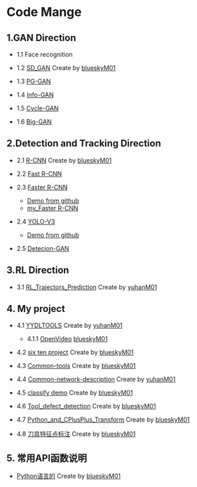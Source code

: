 # Code Mange
## 1.GAN Direction
* 1.1 Face recognition



* 1.2 [SD_GAN](https://github.com/blueskyM01/SD_GAN_Tensorflow) Create by [blueskyM01](https://github.com/blueskyM01)

* 1.3 [PG-GAN]()




* 1.4 [Info-GAN]()


* 1.5 [Cycle-GAN]()


* 1.6 [Big-GAN]()


## 2.Detection and Tracking Direction
* 2.1 [R-CNN](https://github.com/blueskyM01/R-CNN) Create by [blueskyM01](https://github.com/blueskyM01)


* 2.2 [Fast R-CNN]()


* 2.3 [Faster R-CNN]()
    * [Demo from github](https://github.com/blueskyM01/Faster-RCNN_Tensorflow)
    * [my_Faster R-CNN](https://github.com/blueskyM01/m4_Faster_R-CNN)


* 2.4 [YOLO-V3]()
    * [Demo from github](https://github.com/wizyoung/YOLOv3_TensorFlow)

* 2.5 [Detecion-GAN]()


## 3.RL Direction
* 3.1 [RL_Trajectors_Prediction](https://github.com/yuhanM01/RL_Trajectors_Prediction) Create by [yuhanM01](https://github.com/yuhanM01)


## 4. My project
* 4.1 [YYDLTOOLS](https://github.com/yuhanM01/Qt-demo) Create by [yuhanM01](https://github.com/yuhanM01)
    * 4.1.1 [OpenVideo](https://github.com/blueskyM01/ImageProcessTool) [blueskyM01](https://github.com/blueskyM01)

* 4.2 [six ten project](https://github.com/blueskyM01/six-ten-project) Create by [blueskyM01](https://github.com/blueskyM01)


* 4.3 [Common-tools](https://github.com/blueskyM01/Common-tools) Create by [blueskyM01](https://github.com/blueskyM01)

* 4.4 [Common-network-description](https://github.com/yuhanM01/Common-network-description) Create by [yuhanM01](https://github.com/yuhanM01)

* 4.5 [classify demo](https://github.com/blueskyM01/SimilarityCompute_610) Create by [blueskyM01](https://github.com/blueskyM01) 

* 4.6 [Tool_defect_detection](https://github.com/blueskyM01/Tool_defect_detection) Create by [blueskyM01](https://github.com/blueskyM01)
* 4.7 [Python_and_CPlusPlus_Transform](https://github.com/blueskyM01/Python_and_CPlusPlus_Transform) Create by [blueskyM01](https://github.com/blueskyM01)
* 4.8 [刀具特征点标注](https://github.com/blueskyM01/Label_Annotate_Tool) Create by [blueskyM01](https://github.com/blueskyM01)

## 5. 常用API函数说明
* [Python语言的](https://github.com/blueskyM01/Python_DeepLearning_Function_Introduction) Create by [blueskyM01](https://github.com/blueskyM01)
